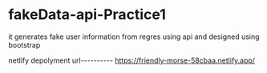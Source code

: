 # fakeData-api-Practice1
it generates fake user information from regres using api and designed using bootstrap

netlify depolyment url----------
https://friendly-morse-58cbaa.netlify.app/
